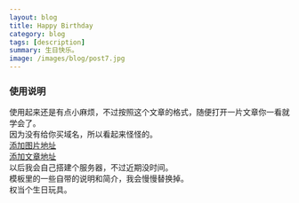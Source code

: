 ```yaml
---
layout: blog
title: Happy Birthday
category: blog
tags: [description]  
summary: 生日快乐。
image: /images/blog/post7.jpg
---
```


### 使用说明   

使用起来还是有点小麻烦，不过按照这个文章的格式，随便打开一片文章你一看就学会了。  
因为没有给你买域名，所以看起来怪怪的。  
[添加图片地址](https://github.com/LLLsyCom/lllsycom.github.io/tree/master/images/blog)  
[添加文章地址](https://github.com/LLLsyCom/lllsycom.github.io/tree/master/_posts)  
以后我会自己搭建个服务器，不过近期没时间。  
模板里的一些自带的说明和简介，我会慢慢替换掉。  
权当个生日玩具。  
